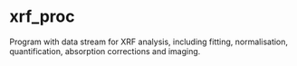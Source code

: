 # xrf_proc
Program with data stream for XRF analysis, including fitting, normalisation, quantification, absorption corrections and imaging.
